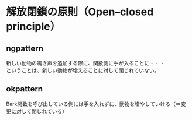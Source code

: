 # 解放閉鎖の原則（Open–closed principle）

## ngpattern
新しい動物の鳴き声を追加する際に、関数側に手が入ることに・・・  
ということは、新しい動物が増えることに対して閉じれていない。  

## okpattern
Bark関数を呼び出している側には手を入れずに、動物を増やしていける（＝変更に対して閉じれている）
